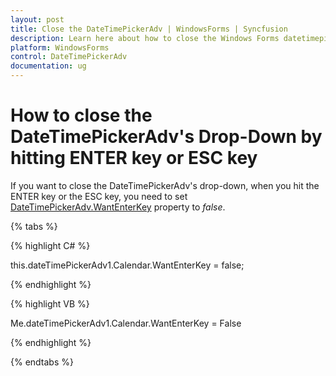 ```yaml
---
layout: post
title: Close the DateTimePickerAdv | WindowsForms | Syncfusion
description: Learn here about how to close the Windows Forms datetimepickeradv drop-down by hitting enter key or esc key.
platform: WindowsForms
control: DateTimePickerAdv 
documentation: ug
---
```

# How to close the DateTimePickerAdv's Drop-Down by hitting ENTER key or ESC key

If you want to close the DateTimePickerAdv's drop-down, when you hit the ENTER key or the ESC key, you need to set [DateTimePickerAdv.WantEnterKey](https://help.syncfusion.com/cr/windowsforms/Syncfusion.Tools.Windows~Syncfusion.Windows.Forms.Tools.MonthCalendarAdv~WantEnterKey.html) property to _false_.

{% tabs %}

{% highlight C# %}

this.dateTimePickerAdv1.Calendar.WantEnterKey = false;

{% endhighlight %}

{% highlight VB %}

Me.dateTimePickerAdv1.Calendar.WantEnterKey = False

{% endhighlight %}

{% endtabs %}